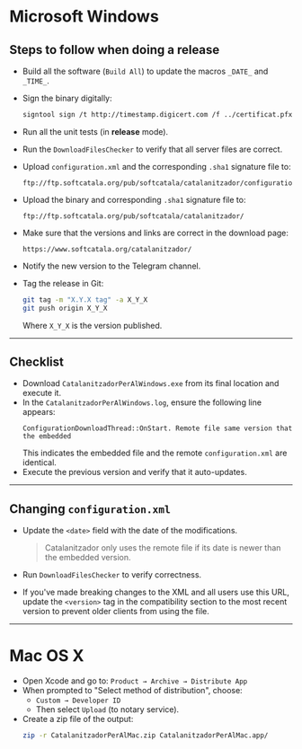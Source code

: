 # **Microsoft Windows**

## Steps to follow when doing a release

- Build all the software (`Build All`) to update the macros `_DATE_` and `_TIME_`.
- Sign the binary digitally:
  ```bash
  signtool sign /t http://timestamp.digicert.com /f ../certificat.pfx /p PASSWORD CatalanitzadorPerAlWindows.exe
  ```
- Run all the unit tests (in **release** mode).
- Run the `DownloadFilesChecker` to verify that all server files are correct.
- Upload `configuration.xml` and the corresponding `.sha1` signature file to:
  ```
  ftp://ftp.softcatala.org/pub/softcatala/catalanitzador/configuration.xml
  ```
- Upload the binary and corresponding `.sha1` signature file to:
  ```
  ftp://ftp.softcatala.org/pub/softcatala/catalanitzador/
  ```
- Make sure that the versions and links are correct in the download page:
  ```
  https://www.softcatala.org/catalanitzador/
  ```
- Notify the new version to the Telegram channel.

- Tag the release in Git:
  ```bash
  git tag -m "X.Y.X tag" -a X_Y_X
  git push origin X_Y_X
  ```
  Where `X_Y_X` is the version published.

---

## **Checklist**

- Download `CatalanitzadorPerAlWindows.exe` from its final location and execute it.
- In the `CatalanitzadorPerAlWindows.log`, ensure the following line appears:
  ```
  ConfigurationDownloadThread::OnStart. Remote file same version that the embedded
  ```
  This indicates the embedded file and the remote `configuration.xml` are identical.
- Execute the previous version and verify that it auto-updates.

---

## **Changing `configuration.xml`**

- Update the `<date>` field with the date of the modifications.
  > Catalanitzador only uses the remote file if its date is newer than the embedded version.
  
- Run `DownloadFilesChecker` to verify correctness.

- If you've made breaking changes to the XML and all users use this URL, update the `<version>` tag in the compatibility section to the most recent version to prevent older clients from using the file.

---

# **Mac OS X**

- Open Xcode and go to: `Product → Archive → Distribute App`
- When prompted to "Select method of distribution", choose:
  - `Custom → Developer ID`
  - Then select `Upload` (to notary service).
- Create a zip file of the output:
  ```bash
  zip -r CatalanitzadorPerAlMac.zip CatalanitzadorPerAlMac.app/
  ```
